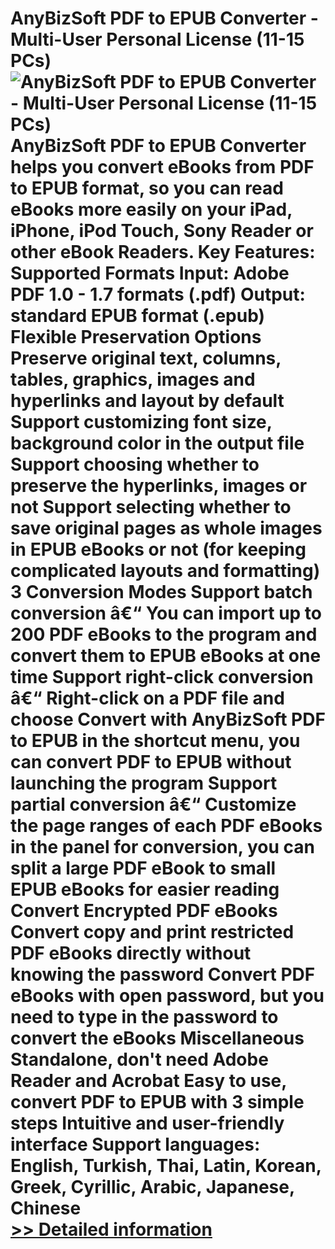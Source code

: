 # AnyBizSoft PDF to EPUB Converter - Multi-User Personal License (11-15 PCs)<br />![AnyBizSoft PDF to EPUB Converter - Multi-User Personal License (11-15 PCs)](https://mycommerce.akamaized.net/api/pimages/P300952785/BIG/300952785.JPG)<br />AnyBizSoft PDF to EPUB Converter helps you convert eBooks from PDF to EPUB format, so you can read eBooks more easily on your iPad, iPhone, iPod Touch, Sony Reader or other eBook Readers. Key Features: Supported Formats Input: Adobe PDF 1.0 - 1.7 formats (.pdf) Output: standard EPUB format (.epub) Flexible Preservation Options Preserve original text, columns, tables, graphics, images and hyperlinks and layout by default Support customizing font size, background color in the output file Support choosing whether to preserve the hyperlinks, images or not Support selecting whether to save original pages as whole images in EPUB eBooks or not (for keeping complicated layouts and formatting) 3 Conversion Modes Support batch conversion â€“ You can import up to 200 PDF eBooks to the program and convert them to EPUB eBooks at one time Support right-click conversion â€“ Right-click on a PDF file and choose Convert with AnyBizSoft PDF to EPUB in the shortcut menu, you can convert PDF to EPUB without launching the program Support partial conversion â€“ Customize the page ranges of each PDF eBooks in the panel for conversion, you can split a large PDF eBook to small EPUB eBooks for easier reading Convert Encrypted PDF eBooks Convert copy and print restricted PDF eBooks directly without knowing the password Convert PDF eBooks with open password, but you need to type in the password to convert the eBooks Miscellaneous Standalone, don't need Adobe Reader and Acrobat Easy to use, convert PDF to EPUB with 3 simple steps Intuitive and user-friendly interface Support languages: English, Turkish, Thai, Latin, Korean, Greek, Cyrillic, Arabic, Japanese, Chinese<br />[>> Detailed information](https://secure.shareit.com/shareit/product.html?productid=300952785&affiliateid=200057808)